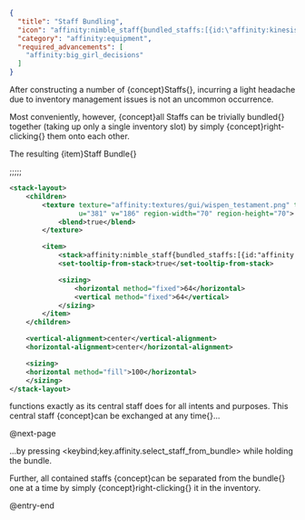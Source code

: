 ```json
{
  "title": "Staff Bundling",
  "icon": "affinity:nimble_staff{bundled_staffs:[{id:\"affinity:kinesis_staff\", Count: 1b}, {id:\"affinity:cultivation_staff\", Count: 1b}, {id:\"affinity:collection_staff\", Count: 1b}]}",
  "category": "affinity:equipment",
  "required_advancements": [
    "affinity:big_girl_decisions"
  ]
}
```

After constructing a number of {concept}Staffs{}, incurring a light headache due to inventory management issues is not an
uncommon occurrence.


Most conveniently, however, {concept}all Staffs can be trivially bundled{} together (taking up only a single inventory
slot) by simply {concept}right-clicking{} them onto each other.


The resulting {item}Staff Bundle{}

;;;;;

```xml owo-ui
<stack-layout>
    <children>
        <texture texture="affinity:textures/gui/wispen_testament.png" texture-width="512" texture-height="256"
                 u="381" v="186" region-width="70" region-height="70">
            <blend>true</blend>
        </texture>

        <item>
            <stack>affinity:nimble_staff{bundled_staffs:[{id:"affinity:kinesis_staff", Count: 1b}, {id:"affinity:cultivation_staff", Count: 1b}, {id:"affinity:collection_staff", Count: 1b}]}</stack>
            <set-tooltip-from-stack>true</set-tooltip-from-stack>

            <sizing>
                <horizontal method="fixed">64</horizontal>
                <vertical method="fixed">64</vertical>
            </sizing>
        </item>
    </children>

    <vertical-alignment>center</vertical-alignment>
    <horizontal-alignment>center</horizontal-alignment>

    <sizing>
    <horizontal method="fill">100</horizontal>
    </sizing>
</stack-layout>
```

functions exactly as its central staff does for all intents and purposes. This central staff {concept}can be exchanged
at any time{}...


@next-page

...by pressing <keybind;key.affinity.select_staff_from_bundle> while holding the bundle.


Further, all contained staffs {concept}can be separated from the bundle{} one at a time by simply
{concept}right-clicking{} it in the inventory.

@entry-end